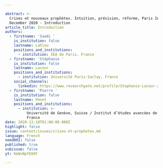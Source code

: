 ```yaml
---

abstract: >-
  Crises et nouveaux prophètes. Intuition, prévision, réforme, Paris IAS, 10-11
  December 2020 - Introduction
article_title: Introduction
authors:
  - firstname: 'Saadi '
    is_institution: false
    lastname: Lahlou
    positions_and_institutions:
      - institution: IEA de Paris, France
  - firstname: 'Stéphanie '
    is_institution: false
    lastname: Lacour
    positions_and_institutions:
      - institution: Université Paris-Saclay, France
    social_channels:
      linkedin: https://www.researchgate.net/profile/Stephanie-Lacour-2
  - firstname: 'Pierre '
    is_institution: false
    lastname: Pénet
    positions_and_institutions:
      - institution: >-
          Université de Genève, Suisse / Institut d’études avancées de Paris,
          France
date: 2020-12-10T01:00:00.000Z
highlight: false
issue: content/issues/crises-et-prophetes.md
language: French
needDOI: false
published: true
subissue: false
yt: KmQvNpYEOdY

---
```



<Youtube yt="KmQvNpYEOdY" caption="Introduction"></Youtube>